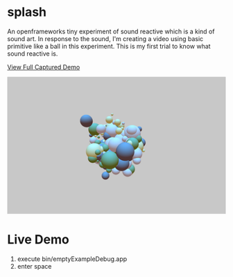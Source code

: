 splash
======

An openframeworks tiny experiment of sound reactive which is a kind of sound art. 
In response to the sound, I'm creating a video 
using basic primitive like a ball in this experiment. This is my first trial to know what sound reactive is.

[View Full Captured Demo](https://vimeo.com/35128266)

<img src="https://github.com/after12am/ofZyabuZyabu/blob/master/bin/data/zyabu-zyabu.png"/>


Live Demo
=========

1. execute bin/emptyExampleDebug.app
2. enter space

